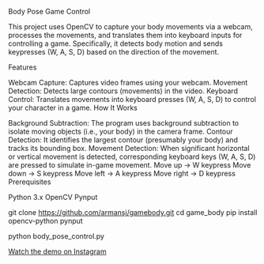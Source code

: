 

Body Pose Game Control

This project uses OpenCV to capture your body movements via a webcam, processes the movements, and translates them into keyboard inputs for controlling a game. Specifically, it detects body motion and sends keypresses (W, A, S, D) based on the direction of the movement.

Features

Webcam Capture: Captures video frames using your webcam.
Movement Detection: Detects large contours (movements) in the video.
Keyboard Control: Translates movements into keyboard presses (W, A, S, D) to control your character in a game.
How It Works

Background Subtraction: The program uses background subtraction to isolate moving objects (i.e., your body) in the camera frame.
Contour Detection: It identifies the largest contour (presumably your body) and tracks its bounding box.
Movement Detection: When significant horizontal or vertical movement is detected, corresponding keyboard keys (W, A, S, D) are pressed to simulate in-game movement.
Move up → W keypress
Move down → S keypress
Move left → A keypress
Move right → D keypress
Prerequisites

Python 3.x
OpenCV
Pynput

git clone https://github.com/armansj/gamebody.git
cd game_body
pip install opencv-python pynput

python body_pose_control.py

[Watch the demo on Instagram](https://www.instagram.com/reel/C-Dt7BSAOZ6/?utm_source=ig_web_button_share_sheet&igsh=MzRlODBiNWFlZA==)

